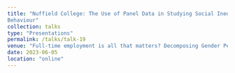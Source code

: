 ```yaml
---
title: "Nuffield College: The Use of Panel Data in Studying Social Inequality and Political
Behaviour"
collection: talks
type: "Presentations"
permalink: /talks/talk-19
venue: "Full-time employment is all that matters? Decomposing Gender Pension Gaps based on relevant life course features in Germany & the Netherlands"
date: 2023-06-05
location: "online"
---
```



